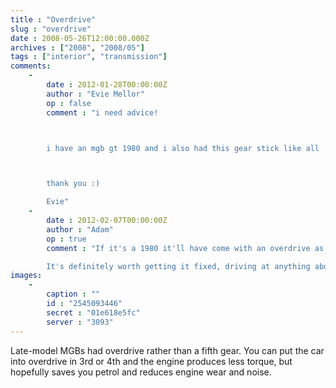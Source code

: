```yaml
---
title : "Overdrive"
slug : "overdrive"
date : 2008-05-26T12:00:00.000Z
archives : ["2008", "2008/05"]
tags : ["interior", "transmission"]
comments:
    -
        date : 2012-01-28T00:00:00Z
        author : "Evie Mellor"
        op : false
        comment : "i need advice!



        i have an mgb gt 1980 and i also had this gear stick like all :) i was told the late versions wernt really fitted with the overdrive as the wire caused eletrical failure :( so i believed that mine wasnt fitted. I was reading through the previouse owners mechanic bills and it seem that there is purchases for a l/h overdrive part for 139.00 and another part for 112.00. Now common sense kicked in and i though well if i didnt have the overdrive the owner would be purchasing thses parts! inm not sure what these parts are and this is when i need advise!



        thank you :)

        Evie"
    -
        date : 2012-02-07T00:00:00Z
        author : "Adam"
        op : true
        comment : "If it's a 1980 it'll have come with an overdrive as they were standard from 1975, if your gearstick has the overdrive (OD) switch on it, that just confirms it. It may be that the OD unit has failed at some point which is why the previous owner bought the parts.

        It's definitely worth getting it fixed, driving at anything above 50mph is noisy without it!"
images:
    -
        caption : ""
        id : "2545093446"
        secret : "01e618e5fc"
        server : "3093"
---
```


Late-model MGBs had overdrive rather than a fifth gear. You can put the car into overdrive in 3rd or 4th and the engine produces less torque, but hopefully saves you petrol and reduces engine wear and noise.